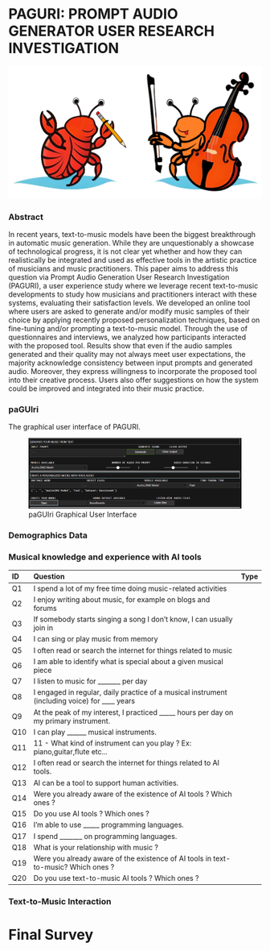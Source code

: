 # PAGURI: PROMPT AUDIO GENERATOR USER RESEARCH INVESTIGATION

<p align="center">
  <img src="figures/PAGURI_Logo.png"/>
</p>


### Abstract 

In recent years, text-to-music models have been the biggest breakthrough in automatic music generation. While they are unquestionably a showcase of technological progress, it is not clear yet whether and how they can realistically be integrated and used as effective tools in the artistic practice of musicians and music practitioners. This paper aims to address this question via Prompt Audio Generation User Research Investigation (PAGURI), a user experience study where we leverage recent text-to-music developments to study how musicians and practitioners interact with these systems, evaluating their satisfaction levels. We developed an online tool where users are asked to generate and/or modify music samples of their choice by applying recently proposed personalization techniques, based on fine-tuning and/or prompting a text-to-music model. Through the use of questionnaires and interviews, we analyzed how participants interacted with the proposed tool. Results show that even if the audio samples generated and their quality may not always meet user expectations, the majority acknowledge consistency between input prompts and generated audio. Moreover, they express willingness to incorporate the proposed tool into their creative process. Users also offer suggestions on how the system could be improved and integrated into their music practice.

### paGUIri
The graphical user interface of PAGURI.
<figure>
  <img src="figures/PAGUIri_1.png" alt="my alt text"/>
  <figcaption>paGUIri Graphical User Interface</figcaption>
</figure>


### Demographics Data



### Musical knowledge and experience with AI tools

| ID  | Question  |  Type | 
|:---|:---|:---|
| Q1  |  I spend a lot of my free time doing music-related activities |   |
| Q2  |  I enjoy writing about music, for example on blogs and forums |   |
| Q3  | If somebody starts singing a song I don’t know, I can usually join in  |   |
| Q4  |  I can sing or play music from memory |   |
| Q5  |  I often read or search the internet for things related to music |   |
| Q6  |  I am able to identify what is special about a given musical piece  |   |
| Q7  | I listen to music for _______ per day  |   |
| Q8  |I engaged in regular, daily practice of a musical instrument (including voice) for ____ years|   |
| Q9  |At the peak of my interest, I practiced _____ hours per day on my primary instrument.|   |
| Q10  |I can play ______ musical instruments.|   |
| Q11  |11 - What kind of instrument can you play ? Ex: piano,guitar,flute etc...|   |
| Q12  |I often read or search the internet for things related to AI tools.|   |
| Q13  |AI can be a tool to support human activities.|   |
| Q14  |Were you already aware of the existence of AI tools ? Which ones ?|   |
| Q15  |Do you use AI tools ? Which ones ?|   |
| Q16  |I’m able to use _____ programming languages.|   |
| Q17  |I spend _______ on programming languages.|   |
| Q18  |What is your relationship with music ?|   |
| Q19  |Were you already aware of the existence of AI tools in text-to-music? Which ones ?|   |
| Q20  |Do you use text-to-music AI tools ? Which ones ?|   |


### Text-to-Music Interaction

# Final Survey
